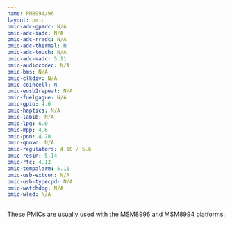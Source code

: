 ```yaml
---
name: PM8994/96
layout: pmic
pmic-adc-gpadc: N/A
pmic-adc-iadc: N/A
pmic-adc-rradc: N/A
pmic-adc-thermal: N
pmic-adc-touch: N/A
pmic-adc-vadc: 5.11
pmic-audiocodec: N/A
pmic-bms: N/A
pmic-clkdiv: N/A
pmic-coincell: N
pmic-eusb2repeat: N/A
pmic-fuelgague: N/A
pmic-gpio: 4.6
pmic-haptics: N/A
pmic-labib: N/A
pmic-lpg: 6.0
pmic-mpp: 4.6
pmic-pon: 4.20
pmic-qnovo: N/A
pmic-regulators: 4.10 / 5.6
pmic-resin: 5.14
pmic-rtc: 4.12
pmic-tempalarm: 5.11
pmic-usb-extcon: N/A
pmic-usb-typecpd: N/A
pmic-watchdog: N/A
pmic-wled: N/A
---
```

These PMICs are usually used with the [MSM8996](../soc/msm8996) and [MSM8994](../soc/msm8994) platforms.
